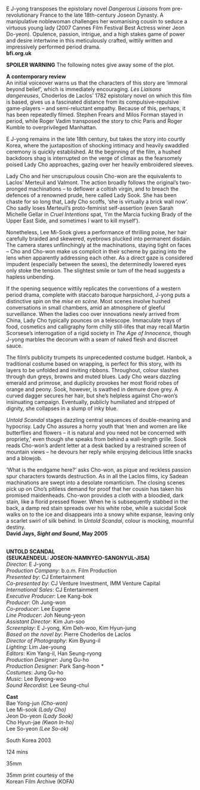 
E J-yong transposes the epistolary novel _Dangerous Liaisons_ from pre-revolutionary France to the late 18th-century Joseon Dynasty. A manipulative noblewoman challenges her womanising cousin to seduce a virtuous young lady (2007 Cannes Film Festival Best Actress winer Jeon Do-yeon). Opulence, passion, intrigue, and a high stakes game of power and desire intertwine in this meticulously crafted, wittily written and impressively performed period drama.  
**bfi.org.uk**

**SPOILER WARNING** The following notes give away some of the plot.

**A contemporary review**  
An initial voiceover warns us that the characters of this story are ‘immoral beyond belief’, which is immediately encouraging. _Les Liaisons dangereuses_, Choderlos de Laclos’ 1782 epistolary novel on which this film is based, gives us a fascinated distance from its compulsive-repulsive game-players – and semi-reluctant empathy. Because of this, perhaps, it has been repeatedly filmed. Stephen Frears and Milos Forman stayed in period, while Roger Vadim transposed the story to chic Paris and Roger Kumble to overprivileged Manhattan.

E J-yong remains in the late 18th century, but takes the story into courtly Korea, where the juxtaposition of shocking intimacy and heavily swaddled ceremony is quickly established. At the beginning of the film, a hushed backdoors shag is interrupted on the verge of climax as the fearsomely poised Lady Cho approaches, gazing over her heavily embroidered sleeves.

Lady Cho and her unscrupulous cousin Cho-won are the equivalents to Laclos’ Merteuil and Valmont. The action broadly follows the original’s two-pronged machinations – to deflower a coltish virgin, and to breach the defences of a renowned prude, here called Lady Sook. She has been chaste for so long that, Lady Cho scoffs, ‘she is virtually a brick wall now’. Cho sadly loses Merteuil’s proto-feminist self-assertion (even Sarah Michelle Gellar in _Cruel Intentions_ spat, ‘I’m the Marcia fucking Brady of the Upper East Side, and sometimes I want to kill myself’).

Nonetheless, Lee Mi-Sook gives a performance of thrilling poise, her hair carefully braided and skewered, eyebrows plucked into permanent disdain. The camera stares unflinchingly at the machinations, staying tight on faces – Cho and Cho-won make us complicit in their scheme by gazing into the lens when apparently addressing each other. As a direct gaze is considered impudent (especially between the sexes), the determinedly lowered eyes only stoke the tension. The slightest smile or tum of the head suggests a hapless unbending.

If the opening sequence wittily replicates the conventions of a western period drama, complete with staccato baroque harpsichord, J-yong puts a distinctive spin on the _mise en scène_. Most scenes involve hushed conversations in small chambers, amid an atmosphere of gleeful surveillance. When the ladies coo over innovations newly arrived from China, Lady Cho typically pounces on a telescope. Immaculate trays of food, cosmetics and calligraphy form chilly still-lifes that may recall Martin Scorsese’s interrogation of a rigid society in _The Age of Innocence_, though J-yong marbles the decorum with a seam of naked flesh and discreet sauce.

The film’s publicity trumpets its unprecedented costume budget. Hanbok, a traditional costume based on wrapping, is perfect for this story, with its layers to be unfolded and inviting ribbons. Throughout, colour slashes through dun greys, browns and muted blues. Lady Cho wears dazzling emerald and primrose, and duplicity provokes her most florid robes of orange and peony. Sook, however, is swathed in demure dove grey. A curved dagger secures her hair, but she’s helpless against Cho-won’s insinuating campaign. Eventually, publicly humiliated and stripped of dignity, she collapses in a slump of inky blue.

_Untold Scandal_ stages dazzling central sequences of double-meaning and hypocrisy. Lady Cho assures a horny youth that ‘men and women are like butterflies and flowers – it is natural and you need not be concerned with propriety,’ even though she speaks from behind a wall-length grille. Sook reads Cho-won’s ardent letter at a desk backed by a restrained screen of mountain views – he devours her reply while enjoying delicious little snacks and a blowjob.

‘What is the endgame here?’ asks Cho-won, as pique and reckless passion spur characters towards destruction. As in all the Laclos films, icy Sadean machinations are swept into a desolate romanticism. The closing scenes pick up on Cho’s pitiless demand for proof that her cousin has taken his promised maidenheads. Cho-won provides a cloth with a bloodied, dark stain, like a florid pressed flower. When he is subsequently stabbed in the back, a damp red stain spreads over his white robe, while a suicidal Sook walks on to the ice and disappears into a snowy white expanse, leaving only a scarlet swirl of silk behind. In _Untold Scandal_, colour is mocking, mournful destiny.  
**David Jays, _Sight and Sound_, May 2005**
<br><br>

**UNTOLD SCANDAL  
(SEUKAENDEUL: JOSEON-NAMNYEO-SANGNYUL-JISA)**  
_Director_: E J-yong  
_Production Company_: b.o.m. Film Production  
_Presented by_: CJ Entertainment  
_Co-presented by_: CJ Venture Investment,  IMM Venture Capital  
_International Sales_: CJ Entertainment  
_Executive Producer_: Lee Kang-bok  
_Producer_: Oh Jung-won  
_Co-producer_: Lee Eugene  
_Line Producer_: Joh Neung-yeon  
_Assistant Director_: Kim Jun-soo  
_Screenplay_: E J-yong, Kim Deh-woo,  Kim Hyun-jung  
_Based on the novel by_: Pierre Choderlos de Laclos  
_Director of Photography_: Kim Byung-il  
_Lighting_: Lim Jae-young  
_Editors_: Kim Yang-il, Han Seung-ryong  
_Production Designer_: Jung Gu-ho  
_Production Designer_: Park Sang-hoon *  
_Costumes_: Jung Gu-ho  
_Music_: Lee Byeong-woo  
_Sound Recordist_: Lee Seung-chul

**Cast**  
Bae Yong-jun _(Cho-won)_  
Lee Mi-sook _(Lady Cho)_  
Jeon Do-yeon _(Lady Sook)_  
Cho Hyun-jae _(Kwon In-ho)_  
Lee So-yeon _(Lee So-ok)_

South Korea 2003

124 mins

35mm

35mm print courtesy of the  
Korean Film Archive (KOFA)
<!--stackedit_data:
eyJoaXN0b3J5IjpbNTQ2OTQ3OTRdfQ==
-->